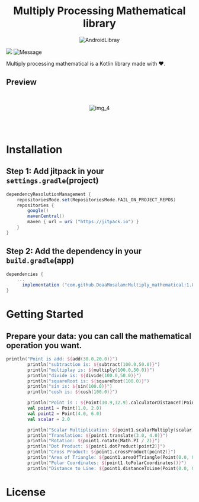 <h1 align="center">
Multiply Processing Mathematical library
</h1>
<p align="center">
<img src="https://thehope-tech.com/images/posts/middle/2022/12/638da4aa65923.png" alt="AndroidLibray"/>
</p>

[![](https://jitpack.io/v/mohamedtamer0/Compose-Curved-Scroll-library.svg)](https://jitpack.io/#mohamedtamer0/Compose-Curved-Scroll-library)
![Message](https://img.shields.io/static/v1?label=Android&message=Library&color=green)

Multiply processing mathematical is a Kotlin library made with ❤️.

## Preview
<div align="center">
<br/>

![img_4](https://github.com/DoaaMosalam/Multiply_mathematical/assets/40686512/a51c9d01-9a4e-42d7-81b1-f1bd2abc8dfc)
</div>
<br/>
<br/>


# Installation

## Step 1: Add jitpack in your `settings.gradle`(project)
```groovy
dependencyResolutionManagement {
    repositoriesMode.set(RepositoriesMode.FAIL_ON_PROJECT_REPOS)
    repositories {
        google()
        mavenCentral()
        maven { url = uri ("https://jitpack.io") }
    }
}
```

## Step 2: Add the dependency in your `build.gradle`(app)

```groovy
dependencies {
    ...
      implementation ("com.github.DoaaMosalam:Multiply_mathematical:1.0.0")
}
```

# Getting Started

## Prepare your data: you can call the mathematical operation you want.
```Kotlin
println("Point is add: ${add(30.0,20.0)}")
        println("subtraction is: ${subtract(100.0,50.0)}")
        println("multiplay is: ${multiply(100.0,50.0)}")
        println("divide is: ${divide(100.0,50.0)}")
        println("squareRoot is: ${squareRoot(100.0)}")
        println("sin is: ${sin(100.0)}")
        println("cosh is: ${cosh(100.0)}")

        println("Point is : ${Point(30.9,32.9).calculatorDistanceT(Point(50.5,60.5))}")
        val point1 = Point(1.0, 2.0)
        val point2 = Point(4.0, 6.0)
        val scalar = 2.0

        println("Scalar Multiplication: ${point1.scalarMultiply(scalar)}")
        println("Translation: ${point1.translate(3.0, 4.0)}")
        println("Rotation: ${point1.rotate(Math.PI / 2)}")
        println("Dot Product: ${point1.dotProduct(point2)}")
        println("Cross Product: ${point1.crossProduct(point2)}")
        println("Area of Triangle: ${point1.areaOfTriangle(Point(0.0, 0.0), Point(3.0, 0.0), Point(0.0, 4.0))}")
        println("Polar Coordinates: ${point1.toPolarCoordinates()}")
        println("Distance to Line: ${point1.distanceToLine(Point(0.0, 0.0), Point(1.0, 1.0))}")
```

# License
```
